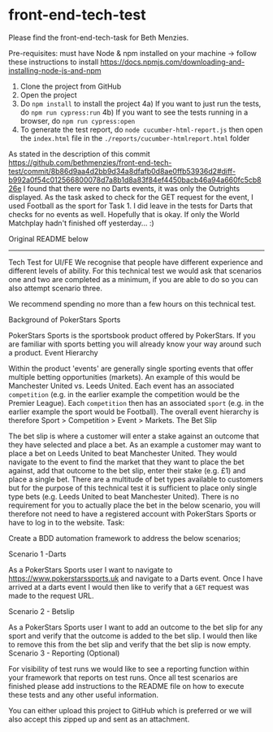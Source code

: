 # front-end-tech-test

Please find the front-end-tech-task for Beth Menzies. 

Pre-requisites: must have Node & npm installed on your machine -> follow these instructions to install https://docs.npmjs.com/downloading-and-installing-node-js-and-npm

1) Clone the project from GitHub
2) Open the project
3) Do `npm install` to install the project
4a) If you want to just run the tests, do `npm run cypress:run`
4b) If you want to see the tests running in a browser, do `npm run cypress:open`
5) To generate the test report, do `node cucumber-html-report.js` then open the `index.html` file in the `./reports/cucumber-htmlreport.html` folder

As stated in the description of this commit https://github.com/bethmenzies/front-end-tech-test/commit/8b86d9aa4d2bb9d34a8dfafb0d8ae0ffb53936d2#diff-b992a0f54c012566800078d7a8b1d8a83f84ef4450bacb46a94a660fc5cb826e I found that there were no Darts events, it was only the Outrights displayed. As the task asked to check for the GET request for the event, I used Football as the sport for Task 1. I did leave in the tests for Darts that checks for no events as well. Hopefully that is okay. If only the World Matchplay hadn't finished off yesterday... :) 

Original README below

***


Tech Test for UI/FE
We recognise that people have different experience and different levels of ability. For this technical test we would ask that scenarios one and two are completed as a minimum, if you are able to do so you can also attempt scenario three.

We recommend spending no more than a few hours on this technical test.

Background of PokerStars Sports

PokerStars Sports is the sportsbook product offered by PokerStars. If you are familiar with sports betting you will already know your way around such a product.
Event Hierarchy

Within the product 'events' are generally single sporting events that offer multiple betting opportunities (markets). An example of this would be Manchester United vs. Leeds United. Each event has an associated `competition` (e.g. in the earlier example the competition would be the Premier League). Each `competition` then has an associated `sport` (e.g. in the earlier example the sport would be Football). The overall event hierarchy is therefore Sport > Competition > Event > Markets.
The Bet Slip

The bet slip is where a customer will enter a stake against an outcome that they have selected and place a bet. As an example a customer may want to place a bet on Leeds United to beat Manchester United. They would navigate to the event to find the market that they want to place the bet against, add that outcome to the bet slip, enter their stake (e.g. £1) and place a single bet.
There are a multitude of bet types available to customers but for the purpose of this technical test it is sufficient to place only single type bets (e.g. Leeds United to beat Manchester United).
There is no requirement for you to actually place the bet in the below scenario, you will therefore not need to have a registered account with PokerStars Sports or have to log in to the website.
Task:

Create a BDD automation framework to address the below scenarios;

Scenario 1 -Darts

As a PokerStars Sports user I want to navigate to https://www.pokerstarssports.uk and navigate to a Darts event. Once I have arrived at a darts event I would then like to verify that a `GET` request was made to the request URL.

Scenario 2 - Betslip

As a PokerStars Sports user I want to add an outcome to the bet slip for any sport and verify that the outcome is added to the bet slip. I would then like to remove this from the bet slip and verify that the bet slip is now empty.
Scenario 3 - Reporting (Optional)

For visibility of test runs we would like to see a reporting function within your framework that reports on test runs.
Once all test scenarios are finished please add instructions to the README file on how to execute these tests and any other useful information.

You can either upload this project to GitHub which is preferred or we will also accept this zipped up and sent as an attachment.

